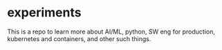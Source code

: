 # experiments
This is a repo to learn more about AI/ML, python, SW eng for production, kubernetes and containers, and other such things.
